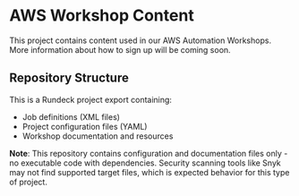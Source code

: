 # AWS Workshop Content

This project contains content used in our AWS Automation Workshops. More information about how to sign up will be coming soon.

## Repository Structure

This is a Rundeck project export containing:
- Job definitions (XML files)
- Project configuration files (YAML)
- Workshop documentation and resources

**Note**: This repository contains configuration and documentation files only - no executable code with dependencies. Security scanning tools like Snyk may not find supported target files, which is expected behavior for this type of project.
